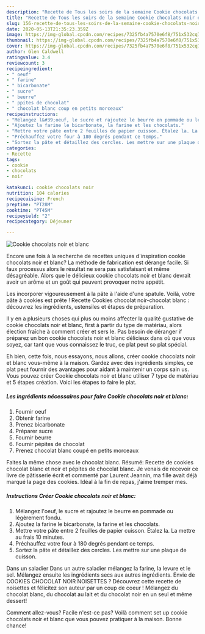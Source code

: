 ```yaml
---
description: "Recette de Tous les soirs de la semaine Cookie chocolats noir et blanc"
title: "Recette de Tous les soirs de la semaine Cookie chocolats noir et blanc"
slug: 156-recette-de-tous-les-soirs-de-la-semaine-cookie-chocolats-noir-et-blanc
date: 2020-05-13T21:35:23.359Z
image: https://img-global.cpcdn.com/recipes/7325fb4a7570e6f8/751x532cq70/cookie-chocolats-noir-et-blanc-photo-principale-de-la-recette.jpg
thumbnail: https://img-global.cpcdn.com/recipes/7325fb4a7570e6f8/751x532cq70/cookie-chocolats-noir-et-blanc-photo-principale-de-la-recette.jpg
cover: https://img-global.cpcdn.com/recipes/7325fb4a7570e6f8/751x532cq70/cookie-chocolats-noir-et-blanc-photo-principale-de-la-recette.jpg
author: Glen Caldwell
ratingvalue: 3.4
reviewcount: 3
recipeingredient:
- " oeuf"
- " farine"
- " bicarbonate"
- " sucre"
- " beurre"
- " ppites de chocolat"
- " chocolat blanc coup en petits morceaux"
recipeinstructions:
- "Mélangez l&#39;oeuf, le sucre et rajoutez le beurre en pommade ou légèrement fondu."
- "Ajoutez la farine le bicarbonate, la farine et les chocolats."
- "Mettre votre pâte entre 2 feuilles de papier cuisson. Étalez la. La mettre au frais 10 minutes."
- "Préchauffez votre four à 180 degrés pendant ce temps."
- "Sortez la pâte et détaillez des cercles. Les mettre sur une plaque de cuisson."
categories:
- Recette
tags:
- cookie
- chocolats
- noir

katakunci: cookie chocolats noir 
nutrition: 104 calories
recipecuisine: French
preptime: "PT28M"
cooktime: "PT45M"
recipeyield: "2"
recipecategory: Déjeuner

---
```



![Cookie chocolats noir et blanc](https://img-global.cpcdn.com/recipes/7325fb4a7570e6f8/751x532cq70/cookie-chocolats-noir-et-blanc-photo-principale-de-la-recette.jpg)

Encore une fois à la recherche de recettes uniques d'inspiration cookie chocolats noir et blanc? La méthode de fabrication est dérange facile. Si faux processus alors le résultat ne sera pas satisfaisant et même désagréable. Alors que le délicieux cookie chocolats noir et blanc devrait avoir un arôme et un goût qui peuvent provoquer notre appétit.

Les incorporer vigoureusement à la pâte à l&#39;aide d&#39;une spatule. Voilà, votre pâte à cookies est prête ! Recette Cookies chocolat noir-chocolat blanc : découvrez les ingrédients, ustensiles et étapes de préparation.

Il y en a plusieurs choses qui plus ou moins affecter la qualité gustative de cookie chocolats noir et blanc, first à partir du type de matériau, alors élection fraîche à comment créer et sers le. Pas besoin de déranger if préparez un bon cookie chocolats noir et blanc délicieux dans où que vous soyez, car tant que vous connaissez le truc, ce plat peut so plat spécial.


Eh bien, cette fois, nous essayons, nous allons, créer cookie chocolats noir et blanc vous-même à la maison. Gardez avec des ingrédients simples, ce plat peut fournir des avantages pour aidant à maintenir un corps sain us. Vous pouvez créer Cookie chocolats noir et blanc utiliser 7 type de matériau et 5 étapes création. Voici les étapes to faire le plat.

<!--inarticleads1-->

##### Les ingrédients nécessaires pour faire Cookie chocolats noir et blanc:

1. Fournir  oeuf
1. Obtenir  farine
1. Prenez  bicarbonate
1. Préparer  sucre
1. Fournir  beurre
1. Fournir  pépites de chocolat
1. Prenez  chocolat blanc coupé en petits morceaux


Faites la même chose avec le chocolat blanc. Résumé: Recette de cookies chocolat blanc et noir et pépites de chocolat blanc. Je venais de recevoir ce livre de pâtisserie écrit et commenté par Laurent Jeannin, ma fille avait déjà marqué la page des cookies. Idéal à la fin de repas, j&#39;aime tremper mes. 

<!--inarticleads2-->

##### Instructions Créer Cookie chocolats noir et blanc:

1. Mélangez l&#39;oeuf, le sucre et rajoutez le beurre en pommade ou légèrement fondu.
1. Ajoutez la farine le bicarbonate, la farine et les chocolats.
1. Mettre votre pâte entre 2 feuilles de papier cuisson. Étalez la. La mettre au frais 10 minutes.
1. Préchauffez votre four à 180 degrés pendant ce temps.
1. Sortez la pâte et détaillez des cercles. Les mettre sur une plaque de cuisson.


Dans un saladier Dans un autre saladier mélangez la farine, la levure et le sel. Mélangez ensuite les ingrédients secs aux autres ingrédients. Envie de COOKIES CHOCOLAT NOIR NOISETTES ? Découvrez cette recette de noisettes et félicitez son auteur par un coup de coeur ! Mélangez du chocolat blanc, du chocolat au lait et du chocolat noir en un seul et même dessert! 


Comment allez-vous? Facile n'est-ce pas? Voilà comment set up cookie chocolats noir et blanc que vous pouvez pratiquer à la maison. Bonne chance!
